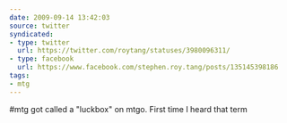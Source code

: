 ```yaml
---
date: 2009-09-14 13:42:03
source: twitter
syndicated:
- type: twitter
  url: https://twitter.com/roytang/statuses/3980096311/
- type: facebook
  url: https://www.facebook.com/stephen.roy.tang/posts/135145398186
tags:
- mtg
---
```


#mtg got called a "luckbox" on mtgo. First time I heard that term